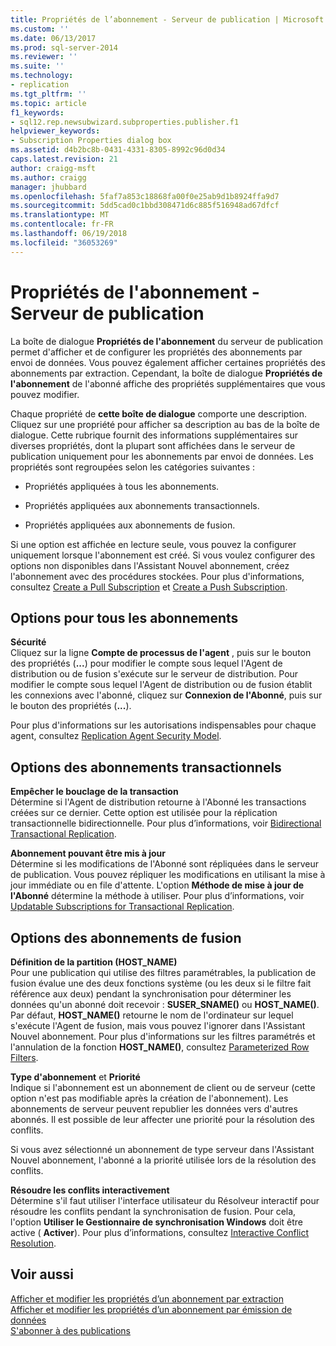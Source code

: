 ```yaml
---
title: Propriétés de l’abonnement - Serveur de publication | Microsoft Docs
ms.custom: ''
ms.date: 06/13/2017
ms.prod: sql-server-2014
ms.reviewer: ''
ms.suite: ''
ms.technology:
- replication
ms.tgt_pltfrm: ''
ms.topic: article
f1_keywords:
- sql12.rep.newsubwizard.subproperties.publisher.f1
helpviewer_keywords:
- Subscription Properties dialog box
ms.assetid: d4b2bc8b-0431-4331-8305-8992c96d0d34
caps.latest.revision: 21
author: craigg-msft
ms.author: craigg
manager: jhubbard
ms.openlocfilehash: 5faf7a853c18868fa00f0e25ab9d1b8924ffa9d7
ms.sourcegitcommit: 5dd5cad0c1bbd308471d6c885f516948ad67dfcf
ms.translationtype: MT
ms.contentlocale: fr-FR
ms.lasthandoff: 06/19/2018
ms.locfileid: "36053269"
---
```

# <a name="subscription-properties---publisher"></a>Propriétés de l'abonnement - Serveur de publication
  La boîte de dialogue **Propriétés de l'abonnement** du serveur de publication permet d'afficher et de configurer les propriétés des abonnements par envoi de données. Vous pouvez également afficher certaines propriétés des abonnements par extraction. Cependant, la boîte de dialogue **Propriétés de l'abonnement** de l'abonné affiche des propriétés supplémentaires que vous pouvez modifier.  
  
 Chaque propriété de **cette boîte de dialogue** comporte une description. Cliquez sur une propriété pour afficher sa description au bas de la boîte de dialogue. Cette rubrique fournit des informations supplémentaires sur diverses propriétés, dont la plupart sont affichées dans le serveur de publication uniquement pour les abonnements par envoi de données. Les propriétés sont regroupées selon les catégories suivantes :  
  
-   Propriétés appliquées à tous les abonnements.  
  
-   Propriétés appliquées aux abonnements transactionnels.  
  
-   Propriétés appliquées aux abonnements de fusion.  
  
 Si une option est affichée en lecture seule, vous pouvez la configurer uniquement lorsque l'abonnement est créé. Si vous voulez configurer des options non disponibles dans l'Assistant Nouvel abonnement, créez l'abonnement avec des procédures stockées. Pour plus d'informations, consultez [Create a Pull Subscription](create-a-pull-subscription.md) et [Create a Push Subscription](create-a-push-subscription.md).  
  
## <a name="options-for-all-subscriptions"></a>Options pour tous les abonnements  
 **Sécurité**  
 Cliquez sur la ligne **Compte de processus de l'agent** , puis sur le bouton des propriétés (**...**) pour modifier le compte sous lequel l'Agent de distribution ou de fusion s'exécute sur le serveur de distribution. Pour modifier le compte sous lequel l'Agent de distribution ou de fusion établit les connexions avec l'abonné, cliquez sur **Connexion de l'Abonné**, puis sur le bouton des propriétés (**...**).  
  
 Pour plus d'informations sur les autorisations indispensables pour chaque agent, consultez [Replication Agent Security Model](security/replication-agent-security-model.md).  
  
## <a name="options-for-transactional-subscriptions"></a>Options des abonnements transactionnels  
 **Empêcher le bouclage de la transaction**  
 Détermine si l'Agent de distribution retourne à l'Abonné les transactions créées sur ce dernier. Cette option est utilisée pour la réplication transactionnelle bidirectionnelle. Pour plus d’informations, voir [Bidirectional Transactional Replication](transactional/bidirectional-transactional-replication.md).  
  
 **Abonnement pouvant être mis à jour**  
 Détermine si les modifications de l'Abonné sont répliquées dans le serveur de publication. Vous pouvez répliquer les modifications en utilisant la mise à jour immédiate ou en file d'attente. L'option **Méthode de mise à jour de l'Abonné** détermine la méthode à utiliser. Pour plus d’informations, voir [Updatable Subscriptions for Transactional Replication](transactional/updatable-subscriptions-for-transactional-replication.md).  
  
## <a name="options-for-merge-subscriptions"></a>Options des abonnements de fusion  
 **Définition de la partition (HOST_NAME)**  
 Pour une publication qui utilise des filtres paramétrables, la publication de fusion évalue une des deux fonctions système (ou les deux si le filtre fait référence aux deux) pendant la synchronisation pour déterminer les données qu'un abonné doit recevoir : **SUSER_SNAME()** ou **HOST_NAME()**. Par défaut, **HOST_NAME()** retourne le nom de l'ordinateur sur lequel s'exécute l'Agent de fusion, mais vous pouvez l'ignorer dans l'Assistant Nouvel abonnement. Pour plus d'informations sur les filtres paramétrés et l'annulation de la fonction **HOST_NAME()**, consultez [Parameterized Row Filters](merge/parameterized-filters-parameterized-row-filters.md).  
  
 **Type d'abonnement** et **Priorité**  
 Indique si l'abonnement est un abonnement de client ou de serveur (cette option n'est pas modifiable après la création de l'abonnement). Les abonnements de serveur peuvent republier les données vers d'autres abonnés. Il est possible de leur affecter une priorité pour la résolution des conflits.  
  
 Si vous avez sélectionné un abonnement de type serveur dans l'Assistant Nouvel abonnement, l'abonné a la priorité utilisée lors de la résolution des conflits.  
  
 **Résoudre les conflits interactivement**  
 Détermine s'il faut utiliser l'interface utilisateur du Résolveur interactif pour résoudre les conflits pendant la synchronisation de fusion. Pour cela, l'option **Utiliser le Gestionnaire de synchronisation Windows** doit être active ( **Activer**). Pour plus d’informations, consultez [Interactive Conflict Resolution](merge/advanced-merge-replication-conflict-interactive-resolution.md).  
  
## <a name="see-also"></a>Voir aussi  
 [Afficher et modifier les propriétés d’un abonnement par extraction](view-and-modify-pull-subscription-properties.md)   
 [Afficher et modifier les propriétés d’un abonnement par émission de données](view-and-modify-push-subscription-properties.md)   
 [S'abonner à des publications](subscribe-to-publications.md)  
  
  